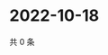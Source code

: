# 2022-10-18

共 0 条

<!-- BEGIN WEIBO -->
<!-- 最后更新时间 Tue Oct 18 2022 13:18:55 GMT+0800 (China Standard Time) -->

<!-- END WEIBO -->
